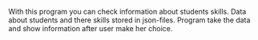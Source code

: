 With this program you can check information about students skills.
Data about students and there skills stored in json-files.
Program take the data and show information after user make her choice.